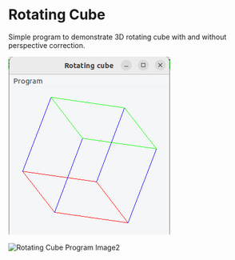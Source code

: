 # Rotating Cube
Simple program to demonstrate 3D rotating cube with and without perspective correction.

![Rotating Cube Program Image](https://github.com/dcubranic2/rotcube/blob/master/screenshoot/rotcube.png)

![Rotating Cube Program Image2](https://github.com/dcubranic2/rotcube/blob/master/screenshoot/rotcube_perspect.png)



